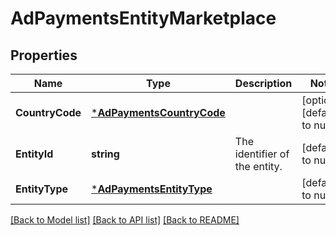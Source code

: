 # AdPaymentsEntityMarketplace

## Properties
Name | Type | Description | Notes
------------ | ------------- | ------------- | -------------
**CountryCode** | [***AdPaymentsCountryCode**](AdPaymentsCountryCode.md) |  | [optional] [default to null]
**EntityId** | **string** | The identifier of the entity. | [default to null]
**EntityType** | [***AdPaymentsEntityType**](AdPaymentsEntityType.md) |  | [default to null]

[[Back to Model list]](../README.md#documentation-for-models) [[Back to API list]](../README.md#documentation-for-api-endpoints) [[Back to README]](../README.md)

